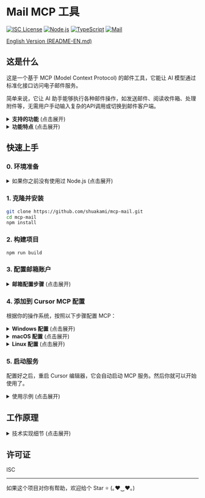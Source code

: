 # Mail MCP 工具

[![ISC License](https://img.shields.io/badge/License-ISC-9f7aea?style=flat-square)](https://opensource.org/licenses/ISC)
[![Node.js](https://img.shields.io/badge/Node.js-18.x-38a169?style=flat-square)](https://nodejs.org/)
[![TypeScript](https://img.shields.io/badge/TypeScript-5.x-2b6cb0?style=flat-square)](https://www.typescriptlang.org/)
[![Mail](https://img.shields.io/badge/Mail-MCP-ff69b4?style=flat-square)](https://github.com/shuakami/mcp-mail)

[English Version (README-EN.md)](README-EN.md)

## 这是什么

这是一个基于 MCP (Model Context Protocol) 的邮件工具，它能让 AI 模型通过标准化接口访问电子邮件服务。

简单来说，它让 AI 助手能够执行各种邮件操作，如发送邮件、阅读收件箱、处理附件等，无需用户手动输入复杂的API调用或切换到邮件客户端。

<details>
<summary><b>支持的功能</b> (点击展开)</summary>

- **邮件发送**：普通文本邮件、HTML邮件、带附件邮件、群发邮件
- **邮件接收与查询**：获取文件夹列表、列出邮件、高级搜索、获取邮件详情
- **邮件管理**：标记已读/未读、删除邮件、移动邮件
- **附件管理**：查看附件列表、下载附件、查看附件内容
- **联系人管理**：获取联系人列表、搜索联系人
</details>

<details>
<summary><b>功能特点</b> (点击展开)</summary>

以下是 Mail MCP 工具的一些核心特点：

- **高级搜索功能**：支持多文件夹、关键词、日期范围、发件人、收件人等复杂条件搜索
- **智能联系人管理**：自动从邮件历史中提取联系人信息，包括联系频率分析
- **内容范围控制**：可以分段查看大型邮件，避免加载过多内容
- **多种邮件格式**：支持纯文本和HTML格式邮件的发送和显示
- **附件处理能力**：智能识别附件类型，支持文本、图片等不同类型的附件预览
- **安全可靠**：本地处理所有邮件操作，不通过第三方服务器转发敏感信息

通过简单的自然语言指令，AI 可以帮助你完成上述所有操作，无需手动编写API调用或在邮件客户端中执行复杂操作。
</details>

## 快速上手

### 0. 环境准备

<details>
<summary>如果你之前没有使用过 Node.js (点击展开)</summary>

1. 安装 Node.js 和 npm
   - 访问 [Node.js 官网](https://nodejs.org/)
   - 下载并安装 LTS（长期支持）版本
   - 安装时选择默认选项即可，安装包会同时安装 Node.js 和 npm

2. 验证安装
   - 安装完成后，打开命令提示符（CMD）或 PowerShell
   - 输入以下命令确认安装成功：
     ```bash
     node --version
     npm --version
     ```
   - 如果显示版本号，则表示安装成功

3. 安装 Git（如果尚未安装）
   - 访问 [Git 官网](https://git-scm.com/)
   - 下载并安装 Git
   - 安装时使用默认选项即可
</details>

### 1. 克隆并安装

```bash
git clone https://github.com/shuakami/mcp-mail.git
cd mcp-mail
npm install
```

### 2. 构建项目

```bash
npm run build
```

### 3. 配置邮箱账户

<details>
<summary><b>邮箱配置步骤</b> (点击展开)</summary>

1. 创建配置文件
   - 在项目根目录下，创建 `mcp.json` 文件

2. 配置你的邮箱信息
   ```json
   {
     "smtp": {
       "host": "smtp.example.com",
       "port": 465,
       "secure": true,
       "auth": {
         "user": "your.email@example.com",
         "pass": "your-password-or-app-password"
       }
     },
     "imap": {
       "host": "imap.example.com",
       "port": 993,
       "secure": true,
       "auth": {
         "user": "your.email@example.com",
         "pass": "your-password-or-app-password"
       }
     },
     "defaults": {
       "fromName": "Your Name",
       "fromEmail": "your.email@example.com"
     }
   }
   ```

3. 常见邮箱服务商配置参考

   **QQ邮箱**
   ```json
   {
     "smtp": {
       "host": "smtp.qq.com",
       "port": 465,
       "secure": true
     },
     "imap": {
       "host": "imap.qq.com",
       "port": 993,
       "secure": true
     }
   }
   ```

   **Gmail**
   ```json
   {
     "smtp": {
       "host": "smtp.gmail.com",
       "port": 465,
       "secure": true
     },
     "imap": {
       "host": "imap.gmail.com",
       "port": 993,
       "secure": true
     }
   }
   ```

   **Outlook/Hotmail**
   ```json
   {
     "smtp": {
       "host": "smtp-mail.outlook.com",
       "port": 587,
       "secure": false
     },
     "imap": {
       "host": "outlook.office365.com",
       "port": 993,
       "secure": true
     }
   }
   ```

> ⚠️ **安全提示**:
> - 对于 Gmail、Outlook 等服务，请使用 [应用专用密码](https://support.google.com/accounts/answer/185833)，而不是你的账户密码
> - 对于 QQ 邮箱，需要在 QQ 邮箱设置中开启 POP3/SMTP/IMAP 服务并获取授权码
> - 请确保你的 `mcp.json` 文件不会被提交到公共代码仓库
</details>

### 4. 添加到 Cursor MCP 配置

根据你的操作系统，按照以下步骤配置 MCP：

<details>
<summary><b>Windows 配置</b> (点击展开)</summary>

1. 在 Cursor 中，打开或创建 MCP 配置文件：`C:\\Users\\你的用户名\\.cursor\\mcp.json`
   - 注意：请将 `你的用户名` 替换为你的 Windows 用户名

2. 添加或修改配置如下：

```json
{
  "mcpServers": {
    "mail-mcp": {
      "command": "powershell",
      "args": [
        "-WindowStyle",
        "Hidden",
        "-Command",
        "node",
        "C:/Users/你的用户名/mcp-mail/dist/index.js"
      ]
    }
  }
}
```

> ⚠️ **请注意**:
> - 将 `你的用户名` 替换为你的 Windows 用户名（例如：`C:/Users/John/mcp-mail/...`）
> - 确保路径正确指向你的项目目录
</details>

<details>
<summary><b>macOS 配置</b> (点击展开)</summary>

1. 在 Cursor 中，打开或创建 MCP 配置文件：`/Users/你的用户名/.cursor/mcp.json`
   - 注意：请将 `你的用户名` 替换为你的 macOS 用户名

2. 添加或修改配置如下：

```json
{
  "mcpServers": {
    "mail-mcp": {
      "command": "bash",
      "args": [
        "-c",
        "node /Users/你的用户名/mcp-mail/dist/index.js"
      ]
    }
  }
}
```

> ⚠️ **请注意**:
> - 将 `你的用户名` 替换为你的 macOS 用户名（例如：`/Users/johndoe/mcp-mail/...`）
> - 确保路径正确指向你的项目目录
</details>

<details>
<summary><b>Linux 配置</b> (点击展开)</summary>

1. 在 Cursor 中，打开或创建 MCP 配置文件：`/home/你的用户名/.cursor/mcp.json`
   - 注意：请将 `你的用户名` 替换为你的 Linux 用户名

2. 添加或修改配置如下：

```json
{
  "mcpServers": {
    "mail-mcp": {
      "command": "bash",
      "args": [
        "-c",
        "node /home/你的用户名/mcp-mail/dist/index.js"
      ]
    }
  }
}
```

> ⚠️ **请注意**:
> - 将 `你的用户名` 替换为你的 Linux 用户名（例如：`/home/user/mcp-mail/...`）
> - 确保路径正确指向你的项目目录
</details>

### 5. 启动服务

配置好之后，重启 Cursor 编辑器，它会自动启动 MCP 服务。然后你就可以开始使用了。

<details>
<summary>使用示例 (点击展开)</summary>

你可以要求 AI 执行以下操作：
- "列出我的邮箱文件夹"
- "显示收件箱中的最新5封邮件"
- "发送一封主题为'测试邮件'的邮件给example@example.com"
- "搜索包含'发票'关键词的邮件"
- "查看UID为1234的邮件详情"
- "下载邮件中的附件"
</details>

## 工作原理

<details>
<summary>技术实现细节 (点击展开)</summary>

本工具基于 **MCP (Model Context Protocol)** 标准实现，作为 AI 模型与电子邮件服务之间的桥梁。它使用 **nodemailer** 和 **node-imap** 作为底层邮件客户端，并通过 **Zod** 进行请求验证和类型检查。

主要技术组件包括：
- **SMTP 客户端**：负责所有邮件发送功能，支持HTML内容和附件
- **IMAP 客户端**：负责连接邮箱服务器，获取邮件列表、详情和附件
- **邮件解析器**：使用 **mailparser** 解析复杂的电子邮件格式
- **内容处理**：智能处理HTML和纯文本内容，并支持分段加载大型邮件
- **联系人提取**：从邮件历史中自动提取和整理联系人信息

每个邮件操作都被封装为标准化的 MCP 工具，接收结构化参数并返回格式化结果。所有数据都经过处理，以确保以人类可读的格式呈现，使 AI 模型能够轻松理解电子邮件的内容结构。
</details>

## 许可证

ISC

---

如果这个项目对你有帮助，欢迎给个 Star ⭐️ (｡♥‿♥｡)
